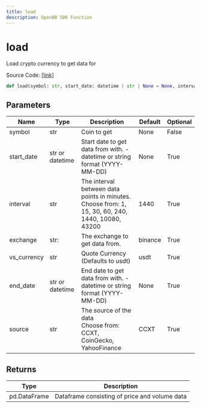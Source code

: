 ```yaml
---
title: load
description: OpenBB SDK Function
---
```


# load

Load crypto currency to get data for

Source Code: [[link](https://github.com/OpenBB-finance/OpenBBTerminal/tree/main/openbb_terminal/cryptocurrency/cryptocurrency_helpers.py#L489)]

```python
def load(symbol: str, start_date: datetime | str | None = None, interval: str = "1440", exchange: str = "binance", vs_currency: str = "usdt", end_date: datetime | str | None = None, source: str = "CCXT") -> None
```
## Parameters

| Name | Type | Description | Default | Optional |
| ---- | ---- | ----------- | ------- | -------- |
| symbol | str | Coin to get | None | False |
| start_date | str or datetime | Start date to get data from with. - datetime or string format (YYYY-MM-DD) | None | True |
| interval | str | The interval between data points in minutes.<br/>Choose from: 1, 15, 30, 60, 240, 1440, 10080, 43200 | 1440 | True |
| exchange | str: | The exchange to get data from. | binance | True |
| vs_currency | str | Quote Currency (Defaults to usdt) | usdt | True |
| end_date | str or datetime | End date to get data from with. - datetime or string format (YYYY-MM-DD) | None | True |
| source | str | The source of the data<br/>Choose from: CCXT, CoinGecko, YahooFinance | CCXT | True |

## Returns

| Type | Description |
| ---- | ----------- |
| pd.DataFrame | Dataframe consisting of price and volume data |

